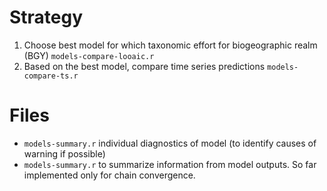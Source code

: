 # Strategy

1. Choose best model for which taxonomic effort for biogeographic realm (BGY) `models-compare-looaic.r`
2. Based on the best model, compare time series predictions `models-compare-ts.r`

# Files

- `models-summary.r` individual diagnostics of model (to identify causes of warning if possible)
- `models-summary.r` to summarize information from model outputs. So far implemented only for chain convergence.